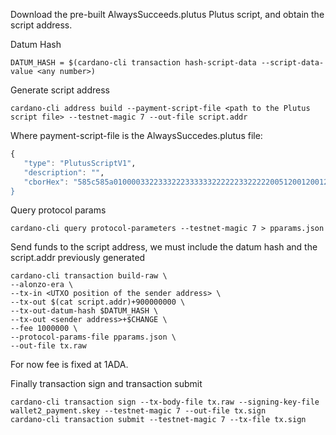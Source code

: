 Download the pre-built AlwaysSucceeds.plutus Plutus script, and obtain the script address.

  
  Datum Hash
  
    DATUM_HASH = $(cardano-cli transaction hash-script-data --script-data-value <any number>)
  
  Generate script address
  
    cardano-cli address build --payment-script-file <path to the Plutus script file> --testnet-magic 7 --out-file script.addr
  
 Where payment-script-file is the AlwaysSuccedes.plutus file:
 
 ```Haskell
{
    "type": "PlutusScriptV1",
    "description": "",
    "cborHex": "585c585a010000332233322233333322222233222220051200120012122222300500622122222330040070062122222300300621222223002006212222230010062001112200212212233001>
}
```
 
 Query protocol params
 
    cardano-cli query protocol-parameters --testnet-magic 7 > pparams.json 
  
Send funds to the script address, we must include the datum hash and the script.addr previously generated
  
    cardano-cli transaction build-raw \
    --alonzo-era \
    --tx-in <UTXO position of the sender address> \
    --tx-out $(cat script.addr)+900000000 \
    --tx-out-datum-hash $DATUM_HASH \
    --tx-out <sender address>+$CHANGE \
    --fee 1000000 \
    --protocol-params-file pparams.json \
    --out-file tx.raw
  
  For now fee is fixed at 1ADA.
  
  Finally transaction sign and transaction submit
  
    cardano-cli transaction sign --tx-body-file tx.raw --signing-key-file wallet2_payment.skey --testnet-magic 7 --out-file tx.sign
    cardano-cli transaction submit --testnet-magic 7 --tx-file tx.sign
  
